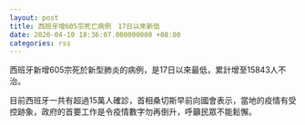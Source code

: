 ```yaml
---
layout: post
title: 西班牙增605宗死亡病例　17日以來新低
date: 2020-04-10 18:36:07.000000000 +08:00
categories: rss
---
```


西班牙新增605宗死於新型肺炎的病例，是17日以來最低，累計增至15843人不治。

目前西班牙一共有超過15萬人確診，首相桑切斯早前向國會表示，當地的疫情有受控跡象，政府的首要工作是令疫情數字勿再倒升，呼籲民眾不能鬆懈。
